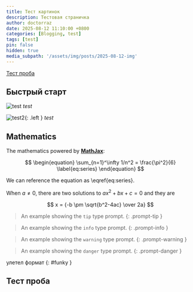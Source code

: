 ```yaml
---
title: Тест картинок
description: Тестовая страничка
author: doctorraz
date: 2025-08-12 11:10:00 +0800
categories: [Blogging, test]
tags: [test]
pin: false
hidden: true
media_subpath: '/assets/img/posts/2025-08-12-img'
---
```


[Тест проба](#тест-проба)

## Быстрый старт
 
![test](Accelerators_menu.png)
_test_

![test2](/Accelerators_menu.png){: .left }
_test_


## Mathematics

The mathematics powered by [**MathJax**](https://www.mathjax.org/):

$$
\begin{equation}
  \sum_{n=1}^\infty 1/n^2 = \frac{\pi^2}{6}
  \label{eq:series}
\end{equation}
$$

We can reference the equation as \eqref{eq:series}.

When $a \ne 0$, there are two solutions to $ax^2 + bx + c = 0$ and they are

$$ x = {-b \pm \sqrt{b^2-4ac} \over 2a} $$

> An example showing the `tip` type prompt.
{: .prompt-tip }

> An example showing the `info` type prompt.
{: .prompt-info }

> An example showing the `warning` type prompt.
{: .prompt-warning }

> An example showing the `danger` type prompt.
{: .prompt-danger }


улетел формат
{: #funky }


## Тест проба
